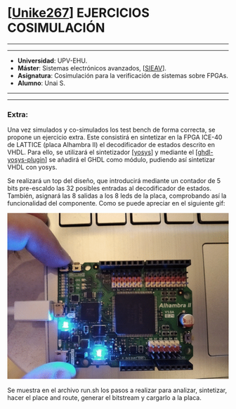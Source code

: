 # [[Unike267](https://github.com/Unike267)] EJERCICIOS COSIMULACIÓN
---
---

- **Universidad**: UPV-EHU.
- **Máster**: Sistemas electrónicos avanzados, [[SIEAV](https://github.com/umarcor/SIEAV)].
- **Asignatura**: Cosimulación para la verificación de sistemas sobre FPGAs.
- **Alumno**: Unai S.

---
---

### Extra:

Una vez simulados y co-simulados los test bench de forma correcta, se propone un ejercicio extra. Este consistirá en sintetizar en la FPGA ICE-40 de LATTICE (placa Alhambra II) el decodificador de estados descrito en VHDL. Para ello, se utilizará el sintetizador [[yosys](https://github.com/YosysHQ/yosys)] y mediante el [[ghdl-yosys-plugin](https://github.com/ghdl/ghdl-yosys-plugin)] se añadirá el GHDL como módulo, pudiendo así sintetizar VHDL con yosys.

Se realizará un top del diseño, que introducirá mediante un contador de 5 bits pre-escaldo las 32 posibles entradas al decodificador de estados. También, asignará las 8 salidas a los 8 leds de la placa, comprobando así la funcionalidad del componente. Como se puede apreciar en el siguiente gif:

![flujo del state decoder](https://github.com/Unike267/Photos/blob/master/UNI-Photos/cosim/state_decoder.gif)

Se muestra en el archivo run.sh los pasos a realizar para analizar, sintetizar, hacer el place and route, generar el bitstream y cargarlo a la placa.


